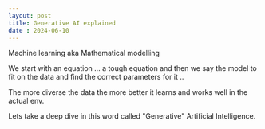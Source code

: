 ```yaml
---
layout: post
title: Generative AI explained   
date : 2024-06-10
---
```


Machine learning aka Mathematical modelling 

We start with an equation ... a tough equation and then we say the model to fit on the data and find the correct parameters for it .. 


The more diverse the data the more better it learns and works well in the actual env. 


Lets take a deep dive in this word called "Generative" Artificial Intelligence.

